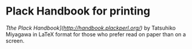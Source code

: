 # Plack Handbook for printing

*Tthe Plack Handbook](http://handbook.plackperl.org/)* by Tatsuhiko Miyagawa in
LaTeX format for those who prefer read on paper than on a screen.


